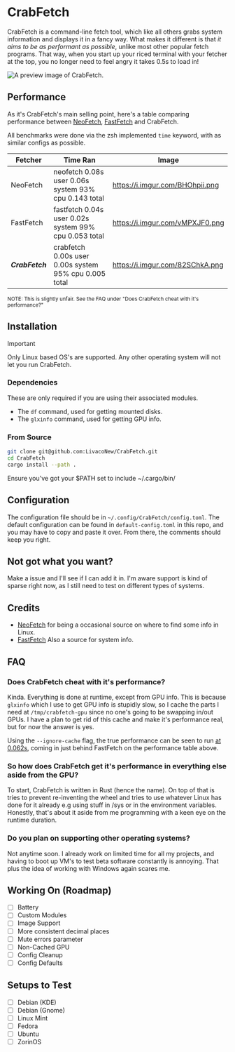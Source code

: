 # CrabFetch
CrabFetch is a command-line fetch tool, which like all others grabs system information and displays it in a fancy way. What makes it different is that _it aims to be as performant as possible_, unlike most other popular fetch programs. That way, when you start up your riced terminal with your fetcher at the top, you no longer need to feel angry it takes 0.5s to load in!

![A preview image of CrabFetch.](https://i.imgur.com/sP5cgm2.png)


## Performance
As it's CrabFetch's main selling point, here's a table comparing performance between [NeoFetch](https://github.com/dylanaraps/neofetch), [FastFetch](https://github.com/fastfetch-cli/fastfetch) and CrabFetch.

All benchmarks were done via the zsh implemented `time` keyword, with as similar configs as possible.

| **Fetcher**     | **Time Ran**                                           | **Image**                       |
| --------------- | ------------------------------------------------------ | ------------------------------- |
| NeoFetch        | neofetch  0.08s user 0.06s system 93% cpu 0.143 total  | https://i.imgur.com/BHOhpii.png |
| FastFetch       | fastfetch  0.04s user 0.02s system 99% cpu 0.053 total | https://i.imgur.com/vMPXJF0.png |
| ***CrabFetch*** | crabfetch  0.00s user 0.00s system 95% cpu 0.005 total | https://i.imgur.com/82SChkA.png |

<sub>NOTE: This is slightly unfair. See the FAQ under "Does CrabFetch cheat with it's performance?"</sub>


## Installation
> [!IMPORTANT]
> Only Linux based OS's are supported. Any other operating system will not let you run CrabFetch.

### Dependencies
These are only required if you are using their associated modules.
- The `df` command, used for getting mounted disks.
- The `glxinfo` command, used for getting GPU info.

### From Source
```sh
git clone git@github.com:LivacoNew/CrabFetch.git
cd CrabFetch
cargo install --path .
```
Ensure you've got your $PATH set to include ~/.cargo/bin/


## Configuration
The configuration file should be in `~/.config/CrabFetch/config.toml`. The default configuration can be found in `default-config.toml` in this repo, and you may have to copy and paste it over. From there, the comments should keep you right.


## Not got what you want?
Make a issue and I'll see if I can add it in. I'm aware support is kind of sparse right now, as I still need to test on different types of systems.


## Credits
- [NeoFetch](https://github.com/dylanaraps/neofetch) for being a occasional source on where to find some info in Linux.
- [FastFetch](https://github.com/fastfetch-cli/fastfetch) Also a source for system info.


## FAQ
### Does CrabFetch cheat with it's performance?
Kinda. Everything is done at runtime, except from GPU info. This is because `glxinfo` which I use to get GPU info is stupidly slow, so I cache the parts I need at `/tmp/crabfetch-gpu` since no one's going to be swapping in/out GPUs. I have a plan to get rid of this cache and make it's performance real, but for now the answer is yes.

Using the `--ignore-cache` flag, the true performance can be seen to run [at 0.062s](https://i.imgur.com/igv4ZyG.png), coming in just behind FastFetch on the performance table above.

### So how does CrabFetch get it's performance in everything else aside from the GPU?
To start, CrabFetch is written in Rust (hence the name). On top of that is tries to prevent re-inventing the wheel and tries to use whatever Linux has done for it already e.g using stuff in /sys or in the environment variables.
Honestly, that's about it aside from me programming with a keen eye on the runtime duration.

### Do you plan on supporting other operating systems?
Not anytime soon. I already work on limited time for all my projects, and having to boot up VM's to test beta software constantly is annoying. That plus the idea of working with Windows again scares me.


## Working On (Roadmap)
- [ ] Battery
- [ ] Custom Modules
- [ ] Image Support
- [ ] More consistent decimal places
- [ ] Mute errors parameter
- [ ] Non-Cached GPU
- [ ] Config Cleanup
- [ ] Config Defaults

## Setups to Test
- [ ] Debian (KDE)
- [ ] Debian (Gnome)
- [ ] Linux Mint
- [ ] Fedora
- [ ] Ubuntu
- [ ] ZorinOS
